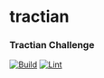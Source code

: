 # tractian

### Tractian Challenge

[![Build](https://github.com/emirdeliz/tractian/actions/workflows/build.yml/badge.svg)](https://github.com/emirdeliz/tractian/actions/workflows/build.yml)
[![Lint](https://github.com/emirdeliz/tractian/actions/workflows/lint.yml/badge.svg)](https://github.com/emirdeliz/tractian/actions/workflows/lint.yml)
